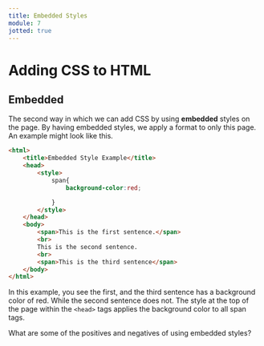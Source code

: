 ```yaml
---
title: Embedded Styles
module: 7
jotted: true
---
```


# Adding CSS to HTML

## Embedded

The second way in which we can add CSS by using **embedded** styles on the page.  By having embedded styles, we apply a format to only this page.  An example might look like this.

```html
<html>
    <title>Embedded Style Example</title>
    <head>
        <style>
            span{
                background-color:red;

            }
        </style>
    </head>
    <body>
        <span>This is the first sentence.</span>
        <br>
        This is the second sentence.
        <br>
        <span>This is the third sentence</span>
    </body>
</html>
```
In this example, you see the first, and the third sentence has a background color of red. While the second sentence does not.  The style at the top of the page within the `<head>` tags applies the background color to all span tags.

What are some of the positives and negatives of using embedded styles?
